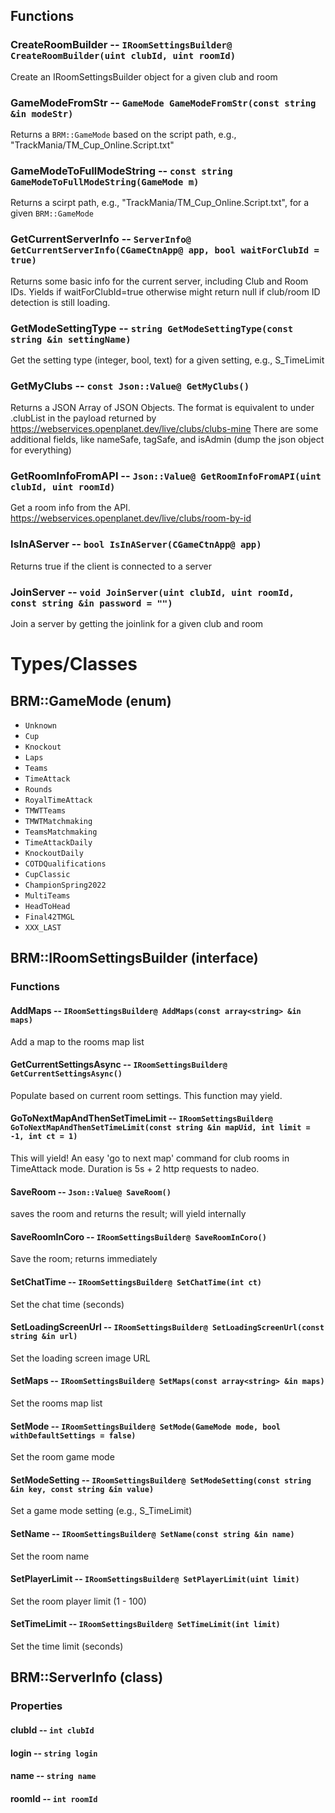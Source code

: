 ## Functions

### CreateRoomBuilder -- `IRoomSettingsBuilder@ CreateRoomBuilder(uint clubId, uint roomId)`

Create an IRoomSettingsBuilder object for a given club and room

### GameModeFromStr -- `GameMode GameModeFromStr(const string &in modeStr)`

Returns a `BRM::GameMode` based on the script path, e.g., "TrackMania/TM_Cup_Online.Script.txt"

### GameModeToFullModeString -- `const string GameModeToFullModeString(GameMode m)`

Returns a scirpt path, e.g., "TrackMania/TM_Cup_Online.Script.txt", for a given `BRM::GameMode`

### GetCurrentServerInfo -- `ServerInfo@ GetCurrentServerInfo(CGameCtnApp@ app, bool waitForClubId = true)`

Returns some basic info for the current server, including Club and Room IDs. Yields if waitForClubId=true otherwise might return null if club/room ID detection is still loading.

### GetModeSettingType -- `string GetModeSettingType(const string &in settingName)`

Get the setting type (integer, bool, text) for a given setting, e.g., S_TimeLimit

### GetMyClubs -- `const Json::Value@ GetMyClubs()`

Returns a JSON Array of JSON Objects.
The format is equivalent to under .clubList in the payload returned by <https://webservices.openplanet.dev/live/clubs/clubs-mine>
There are some additional fields, like nameSafe, tagSafe, and isAdmin (dump the json object for everything)

### GetRoomInfoFromAPI -- `Json::Value@ GetRoomInfoFromAPI(uint clubId, uint roomId)`

Get a room info from the API. <https://webservices.openplanet.dev/live/clubs/room-by-id>

### IsInAServer -- `bool IsInAServer(CGameCtnApp@ app)`

Returns true if the client is connected to a server

### JoinServer -- `void JoinServer(uint clubId, uint roomId, const string &in password = "")`

Join a server by getting the joinlink for a given club and room

# Types/Classes

## BRM::GameMode (enum)

- `Unknown`
- `Cup`
- `Knockout`
- `Laps`
- `Teams`
- `TimeAttack`
- `Rounds`
- `RoyalTimeAttack`
- `TMWTTeams`
- `TMWTMatchmaking`
- `TeamsMatchmaking`
- `TimeAttackDaily`
- `KnockoutDaily`
- `COTDQualifications`
- `CupClassic`
- `ChampionSpring2022`
- `MultiTeams`
- `HeadToHead`
- `Final42TMGL`
- `XXX_LAST`


## BRM::IRoomSettingsBuilder (interface)

### Functions

#### AddMaps -- `IRoomSettingsBuilder@ AddMaps(const array<string> &in maps)`

Add a map to the rooms map list

#### GetCurrentSettingsAsync -- `IRoomSettingsBuilder@ GetCurrentSettingsAsync()`

Populate based on current room settings. This function may yield.

#### GoToNextMapAndThenSetTimeLimit -- `IRoomSettingsBuilder@ GoToNextMapAndThenSetTimeLimit(const string &in mapUid, int limit = -1, int ct = 1)`

This will yield! An easy 'go to next map' command for club rooms in TimeAttack mode. Duration is 5s + 2 http requests to nadeo.

#### SaveRoom -- `Json::Value@ SaveRoom()`

saves the room and returns the result; will yield internally

#### SaveRoomInCoro -- `IRoomSettingsBuilder@ SaveRoomInCoro()`

Save the room; returns immediately

#### SetChatTime -- `IRoomSettingsBuilder@ SetChatTime(int ct)`

Set the chat time (seconds)

#### SetLoadingScreenUrl -- `IRoomSettingsBuilder@ SetLoadingScreenUrl(const string &in url)`

Set the loading screen image URL

#### SetMaps -- `IRoomSettingsBuilder@ SetMaps(const array<string> &in maps)`

Set the rooms map list

#### SetMode -- `IRoomSettingsBuilder@ SetMode(GameMode mode, bool withDefaultSettings = false)`

Set the room game mode

#### SetModeSetting -- `IRoomSettingsBuilder@ SetModeSetting(const string &in key, const string &in value)`

Set a game mode setting (e.g., S_TimeLimit)

#### SetName -- `IRoomSettingsBuilder@ SetName(const string &in name)`

Set the room name

#### SetPlayerLimit -- `IRoomSettingsBuilder@ SetPlayerLimit(uint limit)`

Set the room player limit (1 - 100)

#### SetTimeLimit -- `IRoomSettingsBuilder@ SetTimeLimit(int limit)`

Set the time limit (seconds)

## BRM::ServerInfo (class)

### Properties

#### clubId -- `int clubId`

#### login -- `string login`

#### name -- `string name`

#### roomId -- `int roomId`
